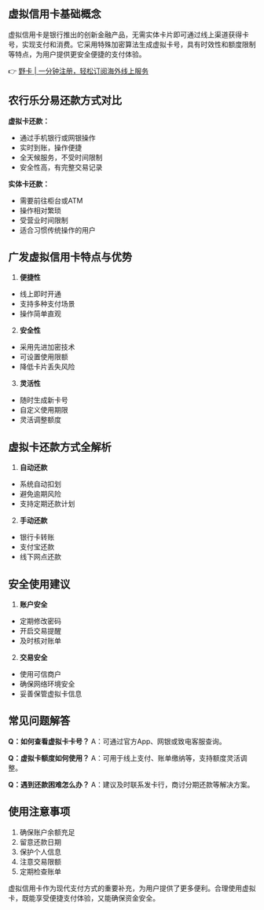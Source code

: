 ## 虚拟信用卡基础概念

虚拟信用卡是银行推出的创新金融产品，无需实体卡片即可通过线上渠道获得卡号，实现支付和消费。它采用特殊加密算法生成虚拟卡号，具有时效性和额度限制等特点，为用户提供更安全便捷的支付体验。

👉 [野卡 | 一分钟注册，轻松订阅海外线上服务](https://bit.ly/bewildcard)

## 农行乐分易还款方式对比

**虚拟卡还款：**
- 通过手机银行或网银操作
- 实时到账，操作便捷
- 全天候服务，不受时间限制
- 安全性高，有完整交易记录

**实体卡还款：**
- 需要前往柜台或ATM
- 操作相对繁琐
- 受营业时间限制
- 适合习惯传统操作的用户

## 广发虚拟信用卡特点与优势

1. **便捷性**
- 线上即时开通
- 支持多种支付场景
- 操作简单直观

2. **安全性**
- 采用先进加密技术
- 可设置使用限额
- 降低卡片丢失风险

3. **灵活性**
- 随时生成新卡号
- 自定义使用期限
- 灵活调整额度

## 虚拟卡还款方式全解析

1. **自动还款**
- 系统自动扣划
- 避免逾期风险
- 支持定期还款计划

2. **手动还款**
- 银行卡转账
- 支付宝还款
- 线下网点还款

## 安全使用建议

1. **账户安全**
- 定期修改密码
- 开启交易提醒
- 及时核对账单

2. **交易安全**
- 使用可信商户
- 确保网络环境安全
- 妥善保管虚拟卡信息

## 常见问题解答

**Q：如何查看虚拟卡卡号？**
A：可通过官方App、网银或致电客服查询。

**Q：虚拟卡额度如何使用？**
A：可用于线上支付、账单缴纳等，支持额度灵活调整。

**Q：遇到还款困难怎么办？**
A：建议及时联系发卡行，商讨分期还款等解决方案。

## 使用注意事项

1. 确保账户余额充足
2. 留意还款日期
3. 保护个人信息
4. 注意交易限额
5. 定期检查账单

虚拟信用卡作为现代支付方式的重要补充，为用户提供了更多便利。合理使用虚拟卡，既能享受便捷支付体验，又能确保资金安全。